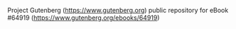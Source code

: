 Project Gutenberg (https://www.gutenberg.org) public repository for
eBook #64919 (https://www.gutenberg.org/ebooks/64919)

